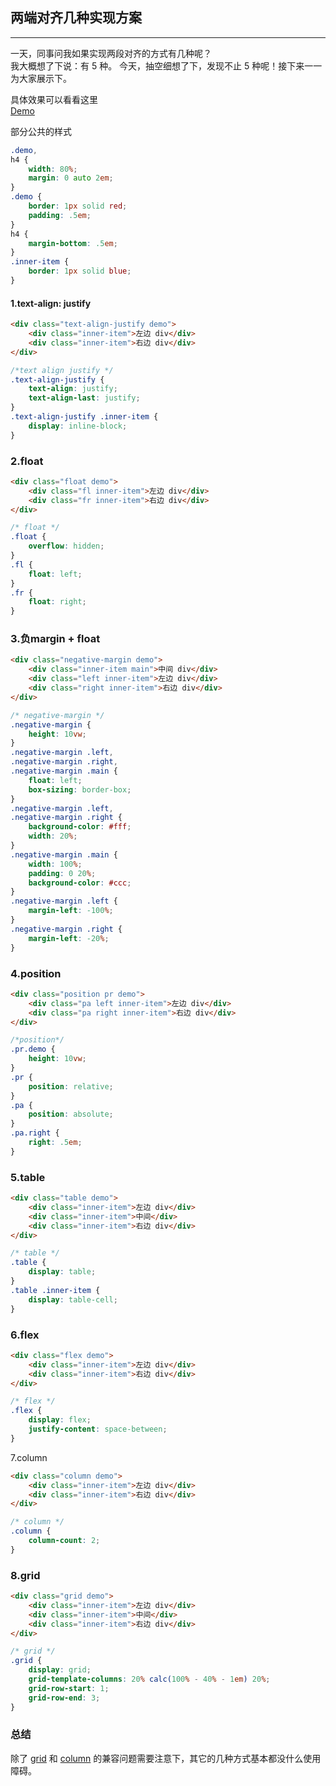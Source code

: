 ## 两端对齐几种实现方案

---------
一天，同事问我如果实现两段对齐的方式有几种呢？   
我大概想了下说：有 5 种。
今天，抽空细想了下，发现不止 5 种呢！接下来一一为大家展示下。

具体效果可以看看这里   
[Demo](https://jsfiddle.net/xiaoT/1twmd5xL/)

部分公共的样式
```css
.demo,
h4 {
    width: 80%;
    margin: 0 auto 2em;
}
.demo {
    border: 1px solid red;
    padding: .5em;
}
h4 {
    margin-bottom: .5em;
}
.inner-item {
    border: 1px solid blue;
}
```

#### 1.text-align: justify

```html
<div class="text-align-justify demo">
    <div class="inner-item">左边 div</div>
    <div class="inner-item">右边 div</div>
</div>
```
```css
/*text align justify */
.text-align-justify {
    text-align: justify;
    text-align-last: justify;
}
.text-align-justify .inner-item {
    display: inline-block;
}
```

### 2.float

```html
<div class="float demo">
    <div class="fl inner-item">左边 div</div>
    <div class="fr inner-item">右边 div</div>
</div>
```
```css
/* float */
.float {
    overflow: hidden;
}
.fl {
    float: left;
}
.fr {
    float: right;
}
```

### 3.负margin + float

```html
<div class="negative-margin demo">
    <div class="inner-item main">中间 div</div>
    <div class="left inner-item">左边 div</div>
    <div class="right inner-item">右边 div</div>
</div>
```

```css
/* negative-margin */
.negative-margin {
    height: 10vw;
}
.negative-margin .left,
.negative-margin .right,
.negative-margin .main {
    float: left;
    box-sizing: border-box;
} 
.negative-margin .left,
.negative-margin .right {
    background-color: #fff;
    width: 20%;
}
.negative-margin .main {
    width: 100%;
    padding: 0 20%;
    background-color: #ccc;
}
.negative-margin .left {
    margin-left: -100%;
}
.negative-margin .right {
    margin-left: -20%;
}
```

### 4.position

```html
<div class="position pr demo">
    <div class="pa left inner-item">左边 div</div>
    <div class="pa right inner-item">右边 div</div>
</div>
```

```css
/*position*/
.pr.demo {
    height: 10vw;
}
.pr {
    position: relative;
}
.pa {
    position: absolute;
}
.pa.right {
    right: .5em;
}
```

### 5.table
```html
<div class="table demo">
    <div class="inner-item">左边 div</div>
    <div class="inner-item">中间</div>
    <div class="inner-item">右边 div</div>
</div>
```

```css
/* table */
.table {
    display: table;
}
.table .inner-item {
    display: table-cell;
}
```

### 6.flex

```html
<div class="flex demo">
    <div class="inner-item">左边 div</div>
    <div class="inner-item">右边 div</div>
</div>
```

```css
/* flex */
.flex {
    display: flex;
    justify-content: space-between;
}
```

7.column

```html
<div class="column demo">
    <div class="inner-item">左边 div</div>
    <div class="inner-item">右边 div</div>
</div>
```

```css
/* column */
.column {
    column-count: 2;
}
```

### 8.grid

```html
<div class="grid demo">
    <div class="inner-item">左边 div</div>
    <div class="inner-item">中间</div>
    <div class="inner-item">右边 div</div>
</div>
```

```css
/* grid */
.grid {
    display: grid;
    grid-template-columns: 20% calc(100% - 40% - 1em) 20%;
    grid-row-start: 1;
    grid-row-end: 3;
}
```

### 总结

除了 [grid](https://caniuse.com/#search=grid) 和 [column](https://caniuse.com/#search=column) 的兼容问题需要注意下，其它的几种方式基本都没什么使用障碍。
